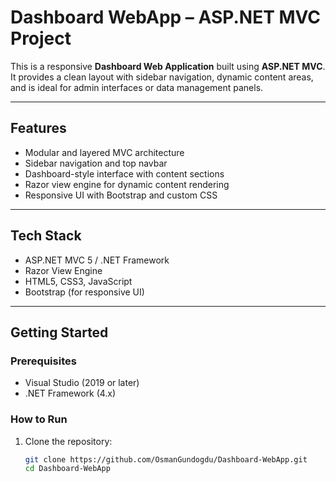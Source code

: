 # Dashboard WebApp – ASP.NET MVC Project

This is a responsive **Dashboard Web Application** built using **ASP.NET MVC**. It provides a clean layout with sidebar navigation, dynamic content areas, and is ideal for admin interfaces or data management panels.

---

## Features

- Modular and layered MVC architecture
- Sidebar navigation and top navbar
- Dashboard-style interface with content sections
- Razor view engine for dynamic content rendering
- Responsive UI with Bootstrap and custom CSS

---

## Tech Stack

- ASP.NET MVC 5 / .NET Framework  
- Razor View Engine  
- HTML5, CSS3, JavaScript  
- Bootstrap (for responsive UI)

---

## Getting Started

### Prerequisites

- Visual Studio (2019 or later)  
- .NET Framework (4.x)

### How to Run

1. Clone the repository:
   ```bash
   git clone https://github.com/OsmanGundogdu/Dashboard-WebApp.git
   cd Dashboard-WebApp
